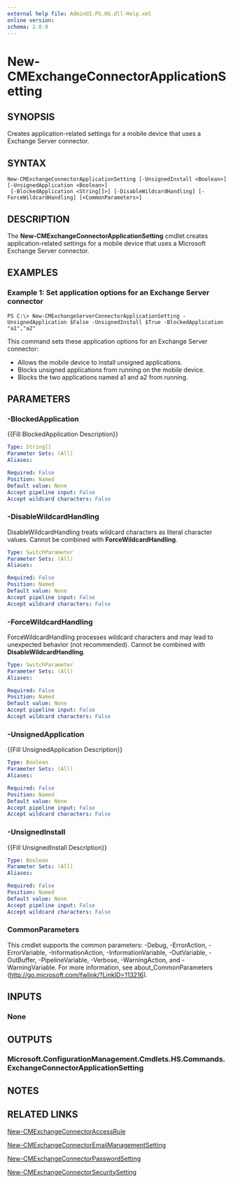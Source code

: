 ```yaml
---
external help file: AdminUI.PS.HS.dll-Help.xml
online version: 
schema: 2.0.0
---
```


# New-CMExchangeConnectorApplicationSetting

## SYNOPSIS
Creates application-related settings for a mobile device that uses a Exchange Server connector.

## SYNTAX

```
New-CMExchangeConnectorApplicationSetting [-UnsignedInstall <Boolean>] [-UnsignedApplication <Boolean>]
 [-BlockedApplication <String[]>] [-DisableWildcardHandling] [-ForceWildcardHandling] [<CommonParameters>]
```

## DESCRIPTION
The **New-CMExchangeConnectorApplicationSetting** cmdlet creates application-related settings for a mobile device that uses a Microsoft Exchange Server connector.

## EXAMPLES

### Example 1: Set application options for an Exchange Server connector
```
PS C:\> New-CMExchangeServerConnectorApplicationSetting -UnsignedApplication $False -UnsignedInstall $True -BlockedApplication "a1","a2"
```

This command sets these application options for an Exchange Server connector: 

- Allows the mobile device to install unsigned applications.
- Blocks unsigned applications from running on the mobile device.
- Blocks the two applications named a1 and a2 from running.

## PARAMETERS

### -BlockedApplication
{{Fill BlockedApplication Description}}

```yaml
Type: String[]
Parameter Sets: (All)
Aliases: 

Required: False
Position: Named
Default value: None
Accept pipeline input: False
Accept wildcard characters: False
```

### -DisableWildcardHandling
DisableWildcardHandling treats wildcard characters as literal character values. Cannot be combined with **ForceWildcardHandling**.

```yaml
Type: SwitchParameter
Parameter Sets: (All)
Aliases: 

Required: False
Position: Named
Default value: None
Accept pipeline input: False
Accept wildcard characters: False
```

### -ForceWildcardHandling
ForceWildcardHandling processes wildcard characters and may lead to unexpected behavior (not recommended). Cannot be combined with **DisableWildcardHandling**.

```yaml
Type: SwitchParameter
Parameter Sets: (All)
Aliases: 

Required: False
Position: Named
Default value: None
Accept pipeline input: False
Accept wildcard characters: False
```

### -UnsignedApplication
{{Fill UnsignedApplication Description}}

```yaml
Type: Boolean
Parameter Sets: (All)
Aliases: 

Required: False
Position: Named
Default value: None
Accept pipeline input: False
Accept wildcard characters: False
```

### -UnsignedInstall
{{Fill UnsignedInstall Description}}

```yaml
Type: Boolean
Parameter Sets: (All)
Aliases: 

Required: False
Position: Named
Default value: None
Accept pipeline input: False
Accept wildcard characters: False
```

### CommonParameters
This cmdlet supports the common parameters: -Debug, -ErrorAction, -ErrorVariable, -InformationAction, -InformationVariable, -OutVariable, -OutBuffer, -PipelineVariable, -Verbose, -WarningAction, and -WarningVariable. For more information, see about_CommonParameters (http://go.microsoft.com/fwlink/?LinkID=113216).

## INPUTS

### None

## OUTPUTS

### Microsoft.ConfigurationManagement.Cmdlets.HS.Commands.ExchangeConnectorApplicationSetting

## NOTES

## RELATED LINKS

[New-CMExchangeConnectorAccessRule](New-CMExchangeConnectorAccessRule.md)

[New-CMExchangeConnectorEmailManagementSetting](New-CMExchangeConnectorEmailManagementSetting.md)

[New-CMExchangeConnectorPasswordSetting](New-CMExchangeConnectorPasswordSetting.md)

[New-CMExchangeConnectorSecuritySetting](New-CMExchangeConnectorSecuritySetting.md)
